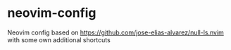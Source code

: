 # neovim-config
Neovim config based on https://github.com/jose-elias-alvarez/null-ls.nvim with some own additional shortcuts
